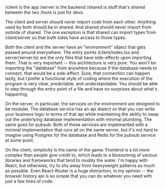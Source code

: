 /client is the app
/server is the backend
/shared is stuff that's shared between the two
/tools is just for devs.

The client and server should never import code from each other. Anything used by both should be in shared. And shared should never import from outside of shared. The one exception is that shared can import types from client/server so that both sides have access to those types.

Both the client and the server have an "environment" object that gets passed around everywhere. The entry points (client/index.tsx and server/server.ts) are the only files that have side-effects upon importing them. That is very important -- this architecture is very pure. You won't be importing the "database" from anywhere because if the database needs to connect, that would be a side-effect. Sure, that connection can happen lazily, but I prefer a functional style of coding where the execution of the program is very clear, predictable, and understandable. You should be able to step through the entry point of a file and have no surprises about what's happening.

On the server, in particular, the services on the environment are designed to be modular. The database service has an api dialect so that you can write your business logic in terms of that api while maintaining the ability to swap out the underlying database implementation with minimal plumbing. The same goes for pubsub. Both of these services are implemented with a minimal implementation that runs all on the same server, but it's not hard to imagine using Postgres for the database and Redis for the pubsub service at some point.

On the client, simplicity is the name of the game. Frontend is a lot more complex than people give credit to, which leads to a blossoming of various libraries and frameworks that tend to muddy the water. I'm happy with React, but otherwise, try to shy away from heavyweight patterns as much as possible. Even React-Router is a huge distraction, in my opinion -- the browser history api is so simple that you can do whatever you need with just a few lines of code.